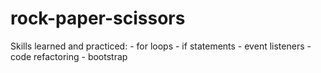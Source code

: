 # rock-paper-scissors

Skills learned and practiced:
    -  for loops
    - if statements
    - event listeners
    - code refactoring
    - bootstrap
  
